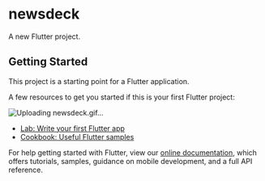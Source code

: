 # newsdeck

A new Flutter project.

## Getting Started

This project is a starting point for a Flutter application.

A few resources to get you started if this is your first Flutter project:


![Uploading newsdeck.gif…]()


- [Lab: Write your first Flutter app](https://flutter.dev/docs/get-started/codelab)
- [Cookbook: Useful Flutter samples](https://flutter.dev/docs/cookbook)

For help getting started with Flutter, view our
[online documentation](https://flutter.dev/docs), which offers tutorials,
samples, guidance on mobile development, and a full API reference.
